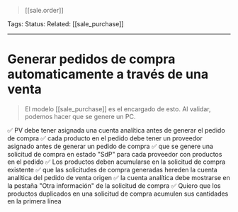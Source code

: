 > [[sale.order]]

Tags: 
Status: 
Related: [[sale_purchase]]

___

# Generar pedidos de compra automaticamente a través de una venta

> El modelo [[sale_purchase]] es el encargado de esto. Al validar, podemos hacer que se genere un PC.

✅ PV debe tener asignada una cuenta analítica antes de generar el pedido de compra
✅ cada producto en el pedido debe tener un proveedor asignado antes de generar un pedido de compra
✅ que se genere una solicitud de compra en estado "SdP" para cada proveedor con productos en el pedido
✅ Los productos deben acumularse en la solicitud de compra existente
✅ que las solicitudes de compra generadas hereden la cuenta analítica del pedido de venta origen
✅ la cuenta analítica debe mostrarse en la pestaña "Otra información" de la solicitud de compra
✅ Quiero que los productos duplicados en una solicitud de compra acumulen sus cantidades en la primera línea